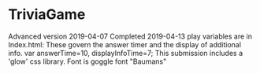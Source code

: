 # TriviaGame
Advanced version  2019-04-07
Completed 2019-04-13
play variables are in Index.html:  These govern the answer timer and the display of additional info.
var answerTime=10, displayInfoTime=7;
This submission includes a 'glow' css library.
Font is goggle font "Baumans"

